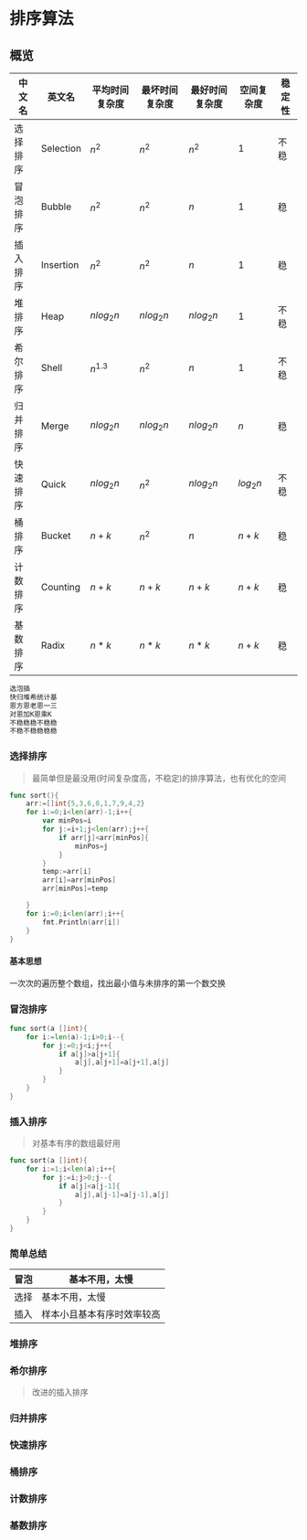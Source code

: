 # 排序算法

## 概览

| 中文名   | 英文名    | 平均时间复杂度 | 最坏时间复杂度 | 最好时间复杂度 | 空间复杂度 | 稳定性 |
| -------- | --------- | -------------- | -------------- | -------------- | ---------- | ------ |
| 选择排序 | Selection | $n^2$          | $n^2$          | $n^2$          | 1          | 不稳   |
| 冒泡排序 | Bubble    | $n^2$          | $n^2$          | $n$            | 1          | 稳     |
| 插入排序 | Insertion | $n^2$          | $n^2$          | $n$            | 1          | 稳     |
| 堆排序   | Heap      | $nlog_2n$      | $nlog_2n$      | $nlog_2n$      | 1          | 不稳   |
| 希尔排序 | Shell     | $n^{1.3}$      | $n^2$          | $n$            | 1          | 不稳   |
| 归并排序 | Merge     | $nlog_2n$      | $nlog_2n$      | $nlog_2n$      | $n$        | 稳     |
| 快速排序 | Quick     | $nlog_2n$      | $n^2$          | $nlog_2n$      | $log_2n$   | 不稳   |
| 桶排序   | Bucket    | $n+k$          | $n^2$          | $n$            | $n+k$      | 稳     |
| 计数排序 | Counting  | $n+k$          | $n+k$          | $n+k$          | $n+k$      | 稳     |
| 基数排序 | Radix     | $n*k$          | $n*k$          | $n*k$          | $n+k$      | 稳     |

```txt
选泡插
快归堆希统计基
恩方恩老恩一三
对恩加K恩乘K
不稳稳稳不稳稳
不稳不稳稳稳稳
```



### 选择排序

> 最简单但是最没用(时间复杂度高，不稳定)的排序算法，也有优化的空间

```go
func sort(){
	arr:=[]int{5,3,6,8,1,7,9,4,2}
	for i:=0;i<len(arr)-1;i++{
		var minPos=i
		for j:=i+1;j<len(arr);j++{
			if arr[j]<arr[minPos]{
				minPos=j
			}
		}
		temp:=arr[i]
		arr[i]=arr[minPos]
		arr[minPos]=temp

	}
	for i:=0;i<len(arr);i++{
		fmt.Println(arr[i])
	}
}
```

#### 基本思想

一次次的遍历整个数组，找出最小值与未排序的第一个数交换

### 冒泡排序

```go
func sort(a []int){
	for i:=len(a)-1;i>0;i--{
		for j:=0;j<i;j++{
			if a[j]>a[j+1]{
				a[j],a[j+1]=a[j+1],a[j]
			}
		}
	}
}
```





### 插入排序

> 对基本有序的数组最好用

```go
func sort(a []int){
	for i:=1;i<len(a);i++{
		for j:=i;j>0;j--{
			if a[j]<a[j-1]{
				a[j],a[j-1]=a[j-1],a[j]
			}
		}
	}
}
```



### 简单总结

| 冒泡 | 基本不用，太慢             |
| ---- | -------------------------- |
| 选择 | 基本不用，太慢             |
| 插入 | 样本小且基本有序时效率较高 |



### 堆排序

### 希尔排序

> 改进的插入排序

### 归并排序

### 快速排序

### 桶排序

### 计数排序

### 基数排序

